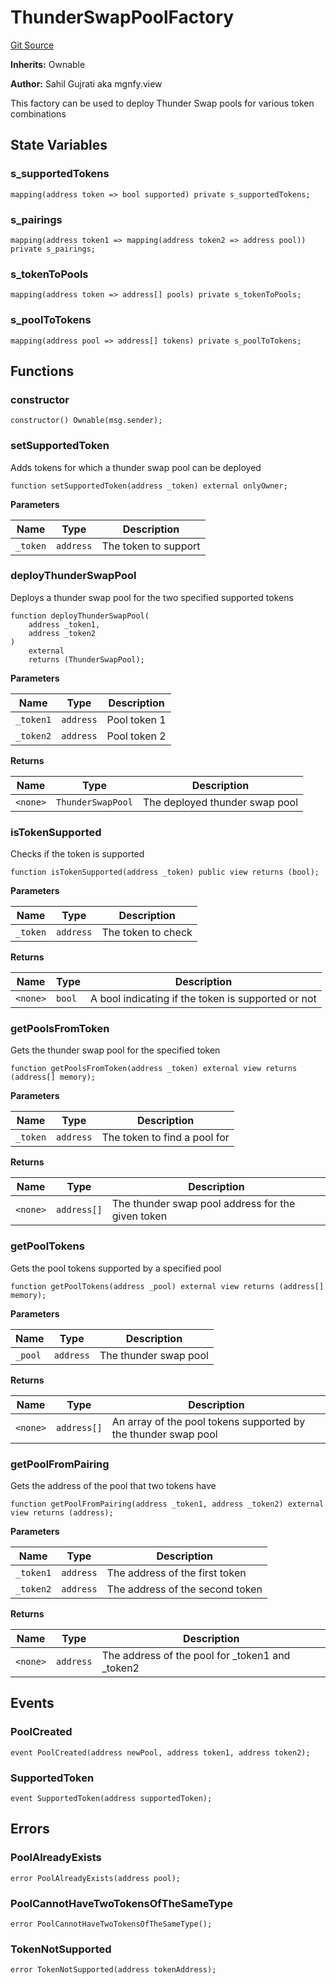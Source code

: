 # ThunderSwapPoolFactory
[Git Source](https://github.com/Sahil-Gujrati/thunder-swap/blob/48c2541b51225b6140f6383b56ab80046ea60c03/src/core/ThunderSwapPoolFactory.sol)

**Inherits:**
Ownable

**Author:**
Sahil Gujrati aka mgnfy.view

This factory can be used to deploy Thunder Swap pools for various
token combinations


## State Variables
### s_supportedTokens

```solidity
mapping(address token => bool supported) private s_supportedTokens;
```


### s_pairings

```solidity
mapping(address token1 => mapping(address token2 => address pool)) private s_pairings;
```


### s_tokenToPools

```solidity
mapping(address token => address[] pools) private s_tokenToPools;
```


### s_poolToTokens

```solidity
mapping(address pool => address[] tokens) private s_poolToTokens;
```


## Functions
### constructor


```solidity
constructor() Ownable(msg.sender);
```

### setSupportedToken

Adds tokens for which a thunder swap pool can be deployed


```solidity
function setSupportedToken(address _token) external onlyOwner;
```
**Parameters**

|Name|Type|Description|
|----|----|-----------|
|`_token`|`address`|The token to support|


### deployThunderSwapPool

Deploys a thunder swap pool for the two specified supported tokens


```solidity
function deployThunderSwapPool(
    address _token1,
    address _token2
)
    external
    returns (ThunderSwapPool);
```
**Parameters**

|Name|Type|Description|
|----|----|-----------|
|`_token1`|`address`|Pool token 1|
|`_token2`|`address`|Pool token 2|

**Returns**

|Name|Type|Description|
|----|----|-----------|
|`<none>`|`ThunderSwapPool`|The deployed thunder swap pool|


### isTokenSupported

Checks if the token is supported


```solidity
function isTokenSupported(address _token) public view returns (bool);
```
**Parameters**

|Name|Type|Description|
|----|----|-----------|
|`_token`|`address`|The token to check|

**Returns**

|Name|Type|Description|
|----|----|-----------|
|`<none>`|`bool`|A bool indicating if the token is supported or not|


### getPoolsFromToken

Gets the thunder swap pool for the specified token


```solidity
function getPoolsFromToken(address _token) external view returns (address[] memory);
```
**Parameters**

|Name|Type|Description|
|----|----|-----------|
|`_token`|`address`|The token to find a pool for|

**Returns**

|Name|Type|Description|
|----|----|-----------|
|`<none>`|`address[]`|The thunder swap pool address for the given token|


### getPoolTokens

Gets the pool tokens supported by a specified pool


```solidity
function getPoolTokens(address _pool) external view returns (address[] memory);
```
**Parameters**

|Name|Type|Description|
|----|----|-----------|
|`_pool`|`address`|The thunder swap pool|

**Returns**

|Name|Type|Description|
|----|----|-----------|
|`<none>`|`address[]`|An array of the pool tokens supported by the thunder swap pool|


### getPoolFromPairing

Gets the address of the pool that two tokens have


```solidity
function getPoolFromPairing(address _token1, address _token2) external view returns (address);
```
**Parameters**

|Name|Type|Description|
|----|----|-----------|
|`_token1`|`address`|The address of the first token|
|`_token2`|`address`|The address of the second token|

**Returns**

|Name|Type|Description|
|----|----|-----------|
|`<none>`|`address`|The address of the pool for _token1 and _token2|


## Events
### PoolCreated

```solidity
event PoolCreated(address newPool, address token1, address token2);
```

### SupportedToken

```solidity
event SupportedToken(address supportedToken);
```

## Errors
### PoolAlreadyExists

```solidity
error PoolAlreadyExists(address pool);
```

### PoolCannotHaveTwoTokensOfTheSameType

```solidity
error PoolCannotHaveTwoTokensOfTheSameType();
```

### TokenNotSupported

```solidity
error TokenNotSupported(address tokenAddress);
```

